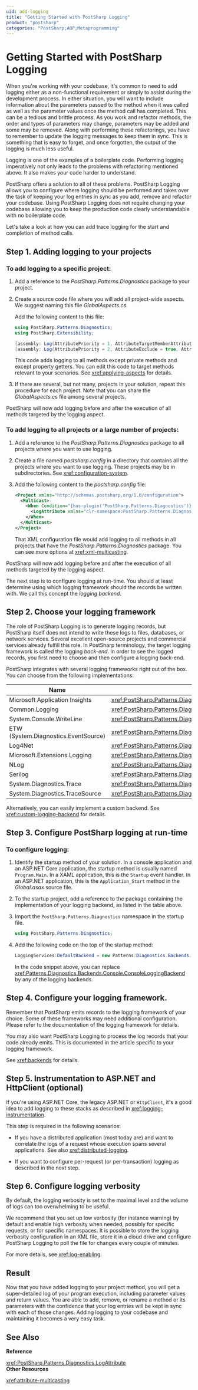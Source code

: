 ```yaml
---
uid: add-logging
title: "Getting Started with PostSharp Logging"
product: "postsharp"
categories: "PostSharp;AOP;Metaprogramming"
---
```

# Getting Started with PostSharp Logging

When you're working with your codebase, it's common to need to add logging either as a non-functional requirement or simply to assist during the development process. In either situation, you will want to include information about the parameters passed to the method when it was called as well as the parameter values once the method call has completed. This can be a tedious and brittle process. As you work and refactor methods, the order and types of parameters may change, parameters may be added and some may be removed. Along with performing these refactorings, you have to remember to update the logging messages to keep them in sync. This is something that is easy to forget, and once forgotten, the output of the logging is much less useful.

Logging is one of the examples of a boilerplate code. Performing logging imperatively not only leads to the problems with refactoring mentioned above. It also makes your code harder to understand.

PostSharp offers a solution to all of these problems. PostSharp Logging allows you to configure where logging should be performed and takes over the task of keeping your log entries in sync as you add, remove and refactor your codebase. Using PostSharp Logging does not require changing your codebase allowing you to keep the production code clearly understandable with no boilerplate code.

Let's take a look at how you can add trace logging for the start and completion of method calls.


## Step 1. Adding logging to your projects


### To add logging to a specific project:

1. Add a reference to the *PostSharp.Patterns.Diagnostics* package to your project. 


2. Create a source code file where you will add all project-wide aspects. We suggest naming this file *GlobalAspects.cs*. 

    Add the following content to this file:

    ```csharp
    using PostSharp.Patterns.Diagnostics;
    using PostSharp.Extensibility;
    
    [assembly: Log(AttributePriority = 1, AttributeTargetMemberAttributes = MulticastAttributes.Protected | MulticastAttributes.Internal | MulticastAttributes.Public)]
    [assembly: Log(AttributePriority = 2, AttributeExclude = true, AttributeTargetMembers = "get_*" )]
    ```

    This code adds logging to all methods except private methods and except property getters. You can edit this code to target methods relevant to your scenarios. See <xref:applying-aspects> for details. 


3. If there are several, but not many, projects in your solution, repeat this procedure for each project. Note that you can share the *GlobalAspects.cs* file among several projects. 


PostSharp will now add logging before and after the execution of all methods targeted by the logging aspect.


### To add logging to all projects or a large number of projects:

1. Add a reference to the *PostSharp.Patterns.Diagnostics* package to all projects where you want to use logging. 


2. Create a file named *postsharp.config* in a directory that contains all the projects where you want to use logging. These projects may be in subdirectories. See <xref:configuration-system>. 


3. Add the following content to the *postsharp.config* file: 

    ```xml
    <Project xmlns="http://schemas.postsharp.org/1.0/configuration">
      <Multicast>
        <When Condition="{has-plugin('PostSharp.Patterns.Diagnostics')}">
          <LogAttribute xmlns="clr-namespace:PostSharp.Patterns.Diagnostics;assembly:PostSharp.Patterns.Diagnostics" />
        </When>
      </Multicast>
    </Project>
    ```

    That XML configuration file would add logging to all methods in all projects that have the *PostSharp.Patterns.Diagnostics* package. You can see more options at <xref:xml-multicasting>. 


PostSharp will now add logging before and after the execution of all methods targeted by the logging aspect.

The next step is to configure logging at run-time. You should at least determine using which logging framework should the records be written with. We call this concept the *logging backend*. 


## Step 2. Choose your logging framework

The role of PostSharp Logging is to generate logging records, but PostSharp itself does not intend to write these logs to files, databases, or network services. Several excellent open-source projects and commercial services already fulfill this role. In PostSharp terminology, the target logging framework is called the logging *back-end*. In order to see the logged records, you first need to choose and then configure a logging back-end. 

PostSharp integrates with several logging frameworks right out of the box. You can choose from the following implementations:

| Name | Class | Package |
|------|-------|---------------------------------------------|
| Microsoft Application Insights | <xref:PostSharp.Patterns.Diagnostics.Backends.ApplicationInsights.ApplicationInsightsLoggingBackend> | [PostSharp.Patterns.Diagnostics.ApplicationInsights](https://www.nuget.org/packages/PostSharp.Patterns.Diagnostics.ApplicationInsights/) |
| Common.Logging | <xref:PostSharp.Patterns.Diagnostics.Backends.CommonLogging.CommonLoggingLoggingBackend> | [PostSharp.Patterns.Diagnostics.CommonLogging](https://www.nuget.org/packages/PostSharp.Patterns.Diagnostics.CommonLogging/) |
| System.Console.WriteLine | <xref:PostSharp.Patterns.Diagnostics.Backends.Console.ConsoleLoggingBackend> | [PostSharp.Patterns.Diagnostics](https://www.nuget.org/packages/PostSharp.Patterns.Diagnostics/) |
| ETW (System.Diagnostics.EventSource) | <xref:PostSharp.Patterns.Diagnostics.Backends.EventSource.EventSourceLoggingBackend> | [PostSharp.Patterns.Diagnostics.Tracing](https://www.nuget.org/packages/PostSharp.Patterns.Diagnostics.Tracing/) |
| Log4Net | <xref:PostSharp.Patterns.Diagnostics.Backends.Log4Net.Log4NetLoggingBackend> | [PostSharp.Patterns.Diagnostics.Log4Net](https://www.nuget.org/packages/PostSharp.Patterns.Diagnostics.Log4Net/) |
| Microsoft.Extensions.Logging | <xref:PostSharp.Patterns.Diagnostics.Backends.Microsoft.MicrosoftLoggingBackend> | [PostSharp.Patterns.Diagnostics.Microsoft](https://www.nuget.org/packages/PostSharp.Patterns.Diagnostics.Microsoft/) |
| NLog | <xref:PostSharp.Patterns.Diagnostics.Backends.NLog.NLogLoggingBackend> | [PostSharp.Patterns.Diagnostics.NLog](https://www.nuget.org/packages/PostSharp.Patterns.Diagnostics.NLog/) |
| Serilog | <xref:PostSharp.Patterns.Diagnostics.Backends.Serilog.SerilogLoggingBackend> | [PostSharp.Patterns.Diagnostics.Serilog](https://www.nuget.org/packages/PostSharp.Patterns.Diagnostics.Serilog/) |
| System.Diagnostics.Trace | <xref:PostSharp.Patterns.Diagnostics.Backends.Trace.TraceLoggingBackend> | [PostSharp.Patterns.Diagnostics.Tracing](https://www.nuget.org/packages/PostSharp.Patterns.Diagnostics.Tracing/) |
| System.Diagnostics.TraceSource | <xref:PostSharp.Patterns.Diagnostics.Backends.TraceSource.TraceSourceLoggingBackend> | [PostSharp.Patterns.Diagnostics.Tracing](https://www.nuget.org/packages/PostSharp.Patterns.Diagnostics.Tracing/) |

Alternatively, you can easily implement a custom backend. See <xref:custom-logging-backend> for details. 


## Step 3. Configure PostSharp logging at run-time


### To configure logging:

1. Identify the startup method of your solution. In a console application and an ASP.NET Core application, the startup method is usually named `Program.Main`. In a XAML application, this is the `Startup` event handler. In an ASP.NET application, this is the `Application_Start` method in the *Global.asax* source file. 


2. To the startup project, add a reference to the package containing the implementation of your logging backend, as listed in the table above.


3. Import the `PostSharp.Patterns.Diagnostics` namespace in the startup file. 

    ```csharp
    using PostSharp.Patterns.Diagnostics;
    ```


4. Add the following code on the top of the startup method:

    ```csharp
    LoggingServices.DefaultBackend = new Patterns.Diagnostics.Backends.Console.ConsoleLoggingBackend();
    ```

    In the code snippet above, you can replace <xref:Patterns.Diagnostics.Backends.Console.ConsoleLoggingBackend> by any of the logging backends. 



## Step 4. Configure your logging framework.

Remember that PostSharp emits records to the logging framework of your choice. Some of these frameworks may need additional configuration. Please refer to the documentation of the logging framework for details.

You may also want PostSharp Logging to process the log records that your code already emits. This is documented in the article specific to your logging framework.

See <xref:backends> for details. 


## Step 5. Instrumentation to ASP.NET and HttpClient (optional)

If you're using ASP.NET Core, the legacy ASP.NET or `HttpClient`, it's a good idea to add logging to these stacks as described in <xref:logging-instrumentation>. 

This step is required in the following scenarios:

* If you have a distributed application (most today are) and want to correlate the logs of a request whose execution spans several applications. See also <xref:distributed-logging>. 

* If you want to configure per-request (or per-transaction) logging as described in the next step.


## Step 6. Configure logging verbosity

By default, the logging verbosity is set to the maximal level and the volume of logs can too overwhelming to be useful.

We recommend that you set up low verbosity (for instance warning) by default and enable high verbosity when needed, possibly for specific requests, or for specific namespaces. It is possible to store the logging verbosity configuration in an XML file, store it in a cloud drive and configure PostSharp Logging to poll the file for changes every couple of minutes.

For more details, see <xref:log-enabling>. 


## Result

Now that you have added logging to your project method, you will get a super-detailed log of your program execution, including parameter values and return values. You are able to add, remove, or rename a method or its parameters with the confidence that your log entries will be kept in sync with each of those changes. Adding logging to your codebase and maintaining it becomes a very easy task.

## See Also

**Reference**

<xref:PostSharp.Patterns.Diagnostics.LogAttribute>
<br>**Other Resources**

<xref:attribute-multicasting>
<br>